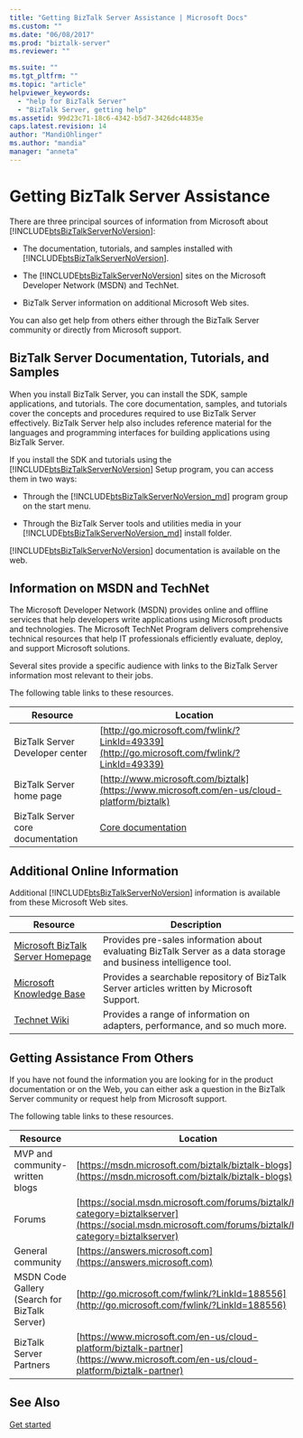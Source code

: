 ```yaml
---
title: "Getting BizTalk Server Assistance | Microsoft Docs"
ms.custom: ""
ms.date: "06/08/2017"
ms.prod: "biztalk-server"
ms.reviewer: ""

ms.suite: ""
ms.tgt_pltfrm: ""
ms.topic: "article"
helpviewer_keywords: 
  - "help for BizTalk Server"
  - "BizTalk Server, getting help"
ms.assetid: 99d23c71-18c6-4342-b5d7-3426dc44835e
caps.latest.revision: 14
author: "MandiOhlinger"
ms.author: "mandia"
manager: "anneta"
---
```

# Getting BizTalk Server Assistance
There are three principal sources of information from Microsoft about [!INCLUDE[btsBizTalkServerNoVersion](../includes/btsbiztalkservernoversion-md.md)]:  
  
-   The documentation, tutorials, and samples installed with [!INCLUDE[btsBizTalkServerNoVersion](../includes/btsbiztalkservernoversion-md.md)].  
  
-   The [!INCLUDE[btsBizTalkServerNoVersion](../includes/btsbiztalkservernoversion-md.md)] sites on the Microsoft Developer Network (MSDN) and TechNet.  
  
-   BizTalk Server information on additional Microsoft Web sites.  
  
 You can also get help from others either through the BizTalk Server community or directly from Microsoft support.  
  
## BizTalk Server Documentation, Tutorials, and Samples  
 When you install BizTalk Server, you can install the SDK, sample applications, and tutorials. The core documentation, samples, and tutorials cover the concepts and procedures required to use BizTalk Server effectively. BizTalk Server help also includes reference material for the languages and programming interfaces for building applications using BizTalk Server.  
  
 If you install the SDK and tutorials using the [!INCLUDE[btsBizTalkServerNoVersion](../includes/btsbiztalkservernoversion-md.md)] Setup program, you can access them in two ways:  
  
-   Through the [!INCLUDE[btsBizTalkServerNoVersion_md](../includes/btsbiztalkservernoversion-md.md)] program group on the start menu.  
  
-   Through the BizTalk Server tools and utilities media in your [!INCLUDE[btsBizTalkServerNoVersion_md](../includes/btsbiztalkservernoversion-md.md)] install folder.  
  
 [!INCLUDE[btsBizTalkServerNoVersion](../includes/btsbiztalkservernoversion-md.md)] documentation is available on the web.  
  
## Information on MSDN and TechNet  
 The Microsoft Developer Network (MSDN) provides online and offline services that help developers write applications using Microsoft products and technologies. The Microsoft TechNet Program delivers comprehensive technical resources that help IT professionals efficiently evaluate, deploy, and support Microsoft solutions.  
  
 Several sites provide a specific audience with links to the BizTalk Server information most relevant to their jobs.  
  
 The following table links to these resources.  
  
|Resource|Location|  
|--------------|--------------|  
|BizTalk Server Developer center|[http://go.microsoft.com/fwlink/?LinkId=49339](http://go.microsoft.com/fwlink/?LinkId=49339)|  
|BizTalk Server home page|[http://www.microsoft.com/biztalk](https://www.microsoft.com/en-us/cloud-platform/biztalk)|  
|BizTalk Server core documentation |[Core documentation](../core/biztalk-server-core-documentation.md) |
  
## Additional Online Information  
 Additional [!INCLUDE[btsBizTalkServerNoVersion](../includes/btsbiztalkservernoversion-md.md)] information is available from these Microsoft Web sites.  
  
|Resource|Description|  
|--------------|-----------------|  
|[Microsoft BizTalk Server Homepage](http://go.microsoft.com/fwlink/?LinkId=47140)|Provides pre-sales information about evaluating BizTalk Server as a data storage and business intelligence tool.|  
|[Microsoft Knowledge Base](http://go.microsoft.com/fwlink/?LinkId=42461)|Provides a searchable repository of BizTalk Server articles written by Microsoft Support.|  
| [Technet Wiki](https://social.technet.microsoft.com/wiki/contents/articles/2240.biztalk-server-resources-on-the-technet-wiki.aspx) | Provides a range of information on adapters, performance, and so much more. | 
  
## Getting Assistance From Others  
 If you have not found the information you are looking for in the product documentation or on the Web, you can either ask a question in the BizTalk Server community or request help from Microsoft support.  
  
 The following table links to these resources.  
  
|Resource|Location|  
|--------------|--------------|  
|MVP and community-written blogs|[https://msdn.microsoft.com/biztalk/biztalk-blogs](https://msdn.microsoft.com/biztalk/biztalk-blogs)|  
|Forums|[https://social.msdn.microsoft.com/forums/biztalk/home?category=biztalkserver](https://social.msdn.microsoft.com/forums/biztalk/home?category=biztalkserver)
|General community|[https://answers.microsoft.com](https://answers.microsoft.com)|  
|MSDN Code Gallery (Search for BizTalk Server)|[http://go.microsoft.com/fwlink/?LinkId=188556](http://go.microsoft.com/fwlink/?LinkId=188556)|  
|BizTalk Server Partners|[https://www.microsoft.com/en-us/cloud-platform/biztalk-partner](https://www.microsoft.com/en-us/cloud-platform/biztalk-partner)|  
  
## See Also  
 [Get started](../core/getting-started-with-biztalk-server.md)